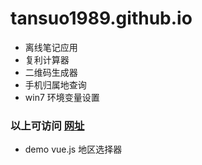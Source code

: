 # tansuo1989.github.io

* 离线笔记应用 
* 复利计算器 
* 二维码生成器
* 手机归属地查询
* win7 环境变量设置

### 以上可访问 [网址](https://tansuo1989.github.io/ "马上访问")

* demo  vue.js 地区选择器
